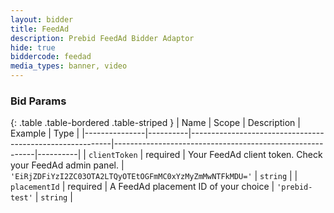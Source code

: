 ```yaml
---
layout: bidder
title: FeedAd
description: Prebid FeedAd Bidder Adaptor
hide: true
biddercode: feedad
media_types: banner, video
---
```


### Bid Params

{: .table .table-bordered .table-striped }
| Name          | Scope    | Description                                              | Example                                                  | Type     |
|---------------|----------|----------------------------------------------------------|----------------------------------------------------------|----------|
| `clientToken` | required | Your FeedAd client token. Check your FeedAd admin panel. | `'EiRjZDFiYzI2ZC03OTA2LTQyOTEtOGFmMC0xYzMyZmMwNTFkMDU='` | `string` |
| `placementId` | required | A FeedAd placement ID of your choice                     | `'prebid-test'`                                          | `string` |
